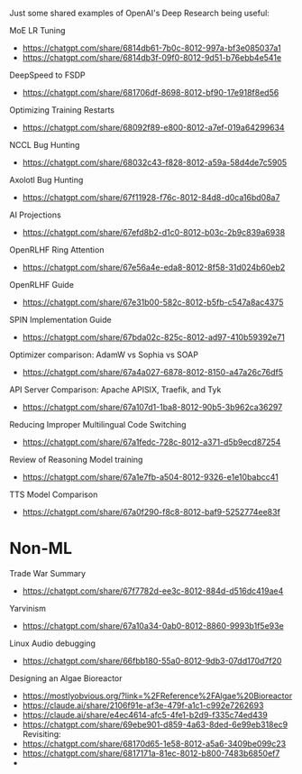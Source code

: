 Just some shared examples of OpenAI's Deep Research being useful:

MoE LR Tuning
- https://chatgpt.com/share/6814db61-7b0c-8012-997a-bf3e085037a1
- https://chatgpt.com/share/6814db3f-09f0-8012-9d51-b76ebb4e541e

DeepSpeed to FSDP
- https://chatgpt.com/share/681706df-8698-8012-bf90-17e918f8ed56

Optimizing Training Restarts
- https://chatgpt.com/share/68092f89-e800-8012-a7ef-019a64299634

NCCL Bug Hunting
- https://chatgpt.com/share/68032c43-f828-8012-a59a-58d4de7c5905

Axolotl Bug Hunting
- https://chatgpt.com/share/67f11928-f76c-8012-84d8-d0ca16bd08a7

AI Projections
- https://chatgpt.com/share/67efd8b2-d1c0-8012-b03c-2b9c839a6938

OpenRLHF Ring Attention
- https://chatgpt.com/share/67e56a4e-eda8-8012-8f58-31d024b60eb2

OpenRLHF Guide
- https://chatgpt.com/share/67e31b00-582c-8012-b5fb-c547a8ac4375

SPIN Implementation Guide
- https://chatgpt.com/share/67bda02c-825c-8012-ad97-410b59392e71

Optimizer comparison: AdamW vs Sophia vs SOAP
- https://chatgpt.com/share/67a4a027-6878-8012-8150-a47a26c76df5

API Server Comparison: Apache APISIX, Traefik, and Tyk
- https://chatgpt.com/share/67a107d1-1ba8-8012-90b5-3b962ca36297

Reducing Improper Multilingual Code Switching
- https://chatgpt.com/share/67a1fedc-728c-8012-a371-d5b9ecd87254

Review of Reasoning Model training
- https://chatgpt.com/share/67a1e7fb-a504-8012-9326-e1e10babcc41

TTS Model Comparison
- https://chatgpt.com/share/67a0f290-f8c8-8012-baf9-5252774ee83f

# Non-ML

Trade War Summary
- https://chatgpt.com/share/67f7782d-ee3c-8012-884d-d516dc419ae4

Yarvinism
- https://chatgpt.com/share/67a10a34-0ab0-8012-8860-9993b1f5e93e

Linux Audio debugging
- https://chatgpt.com/share/66fbb180-55a0-8012-9db3-07dd170d7f20

Designing an Algae Bioreactor
- https://mostlyobvious.org/?link=%2FReference%2FAlgae%20Bioreactor
- https://claude.ai/share/2106f91e-af3e-479f-a1c1-c992e7262693
- https://claude.ai/share/e4ec4614-afc5-4fe1-b2d9-f335c74ed439
- https://chatgpt.com/share/69ebe901-d859-4a63-8ded-6e99eb318ec9
Revisiting:
- https://chatgpt.com/share/68170d65-1e58-8012-a5a6-3409be099c23
- https://chatgpt.com/share/6817171a-81ec-8012-b800-7483b6850ef7
- 
